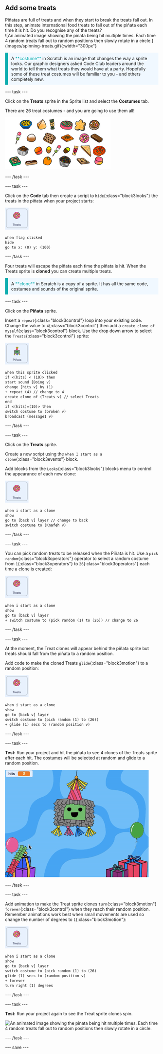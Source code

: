 ## Add some treats

<div style="display: flex; flex-wrap: wrap">
<div style="flex-basis: 200px; flex-grow: 1; margin-right: 15px;">
Piñatas are full of treats and when they start to break the treats fall out. In this step, animate international food treats to fall out of the piñata each time it is hit. Do you recognise any of the treats?
</div>
<div>
![An animated image showing the pinata being hit multiple times. Each time 4 random treats fall out to random positions then slowly rotate in a circle.](images/spinning-treats.gif){:width="300px"}
</div>
</div>

<p style="border-left: solid; border-width:10px; border-color: #0faeb0; background-color: aliceblue; padding: 10px;">
A <span style="color: #0faeb0">**costume**</span> in Scratch is an image that changes the way a sprite looks. Our graphic designers asked Code Club leaders around the world to tell them what treats they would have at a party. Hopefully some of these treat costumes will be familiar to you - and others completely new.      
</p>

--- task ---

Click on the **Treats** sprite in the Sprite list and select the **Costumes** tab. 

There are 26 treat costumes - and you are going to use them all! 

![The specially created treat images shown as a collection of treats.](images/treats.png)

--- /task ---

--- task ---

Click on the **Code** tab then create a script to `hide`{:class="block3looks"} the treats in the piñata when your project starts:

![The Treats sprite icon](images/treats-sprite.png)

```blocks3
when flag clicked
hide
go to x: (0) y: (100)
```

--- /task ---

Four treats will escape the piñata each time the piñata is hit.  When the Treats sprite is **cloned** you can create multiple treats.

<p style="border-left: solid; border-width:10px; border-color: #0faeb0; background-color: aliceblue; padding: 10px;">
A <span style="color: #0faeb0">**clone**</span> in Scratch is a copy of a sprite. It has all the same code, costumes and sounds of the original sprite.      
</p>

--- task ---

Click on the **Piñata** sprite. 

Insert a `repeat`{:class="block3control"} loop into your existing code. Change the value to `4`{:class="block3control"} then add a `create clone of myself`{:class="block3control"} block. Use the drop down arrow to select the `Treats`{:class="block3control"} sprite:

![The Pinata sprite icon](images/pinata-sprite.png)

```blocks3
when this sprite clicked
if <(hits) < (10)> then
start sound [Boing v]
change [hits v] by (1)
+ repeat (4) // change to 4
create clone of (Treats v) // select Treats
end
if <(hits)=(10)> then
switch costume to (broken v)
broadcast (message1 v)
```

--- /task ---

--- task ---

Click on the **Treats** sprite.

Create a new script using the `when I start as a clone`{:class="block3events"} block. 

Add blocks from the `Looks`{:class="block3looks"} blocks menu to control the appearance of each new clone:

![The Treats sprite icon](images/treats-sprite.png)

```blocks3
when i start as a clone
show
go to [back v] layer // change to back
switch costume to (Knafeh v)
```

--- /task ---

--- task ---

You can pick random treats to be released when the Piñata is hit. Use a `pick random`{:class="block3operators"} operator to select a random costume from `1`{:class="block3operators"} to `26`{:class="block3operators"} each time a clone is created:

![The Treats sprite icon](images/treats-sprite.png)

```blocks3
when i start as a clone
show
go to [back v] layer 
+ switch costume to (pick random (1) to (26)) // change to 26
```

--- /task ---

--- task ---

At the moment, the Treat clones will appear behind the piñata sprite but treats should fall from the piñata to a random position. 

Add code to make the cloned Treats `glide`{:class="block3motion"} to a random position:

![The Treats sprite icon](images/treats-sprite.png)

```blocks3
when i start as a clone
show
go to [back v] layer
switch costume to (pick random (1) to (26))
+ glide (1) secs to (random position v) 
```

--- /task ---

--- task ---

**Test:** Run your project and hit the piñata to see 4 clones of the Treats sprite after each hit. The costumes will be selected at random and glide to a random position.

![An animated image showing the pinata being hit 3 times. Each time 4 random treats fall out to random positions.](images/four-treats.gif)

--- /task ---

--- task ---

Add animation to make the Treat sprite clones `turn`{:class="block3motion"} `forever`{:class="block3control"} when they reach their random position. Remember animations work best when small movements are used so change the number of degrees to `1`{:class="block3motion"}:

![The Treats sprite icon](images/treats-sprite.png)

```blocks3
when i start as a clone
show
go to [back v] layer
switch costume to (pick random (1) to (26)
glide (1) secs to (random position v) 
+ forever
turn right (1) degrees
```

--- /task ---

--- task ---

**Test:** Run your project again to see the Treat sprite clones spin.

![An animated image showing the pinata being hit multiple times. Each time 4 random treats fall out to random positions then slowly rotate in a circle.](images/spinning-treats.gif)

--- /task ---

--- save ---